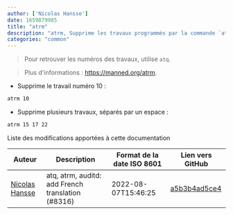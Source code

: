 ```yaml
---
author: ['Nicolas Hansse']
date: 1659879985
title: "atrm"
description: "atrm, Supprime les travaux programmés par la commande `at` ou `batch`."
categories: "common"
---
```

> Pour retrouver les numéros des travaux, utilise `atq`.

> Plus d'informations : <https://manned.org/atrm>.

- Supprime le travail numéro 10 :

```bash
atrm 10
```

- Supprime plusieurs travaux, séparés par un espace :

```bash
atrm 15 17 22
```
Liste des modifications apportées à cette documentation


Auteur | Description | Format de la date ISO 8601 | Lien vers GitHub
------|-----|-----|-----
[Nicolas Hansse](mailto:nico.hansse@gmail.com) | atq, atrm, auditd: add French translation (#8316) | 2022-08-07T15:46:25 | [a5b3b4ad5ce4](https://github.com/tldr-pages/tldr/commit/a5b3b4ad5ce4b5fce6b843cc934852f11dfcc75d)

